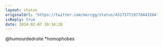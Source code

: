 ```yaml
---
layout: status
originalUrl: 'https://twitter.com/marcgg/status/431737719778443264'
isReply: true
date: 2014-02-07 10:34:28
---
```


@humourdedroite *homophobes
